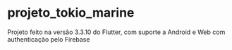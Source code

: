 # projeto_tokio_marine

Projeto feito na versão 3.3.10 do Flutter, com suporte a Android e Web com authenticação pelo Firebase

